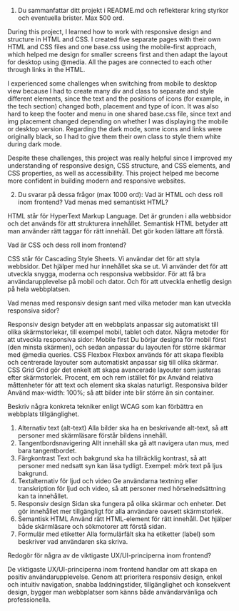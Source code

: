 1. Du sammanfattar ditt projekt i README.md och reflekterar kring styrkor och eventuella brister. Max 500 ord.

During this project, I learned how to work with responsive design and structure in HTML and CSS. I created five separate pages with their own HTML and CSS files and one base.css using the mobile-first approach, which helped me design for smaller screens first and then adapt the layout for desktop using @media. All the pages are connected to each other through links in the HTML.

I experienced some challenges when switching from mobile to desktop view because I had to create many div and class to separate and style different elements, since the text and the positions of icons (for example, in the tech section) changed both, placement and type of icon. It was also hard to keep the footer and menu in one shared base.css file, since text and img placement changed depending on whether I was displaying the mobile or desktop version.
Regarding the dark mode, some icons and links were originally black, so I had to give them their own class to style them white during dark mode.

Despite these challenges, this project was really helpful since I improved my understanding of responsive design, CSS structure, and CSS elements, and CSS properties, as well as accessibility. This project helped me become more confident in building modern and responsive websites.

2. Du svarar på dessa frågor (max 1000 ord):
Vad är HTML och dess roll inom frontend? Vad menas med semantiskt HTML?

HTML står för HyperText Markup Language. Det är grunden i alla webbsidor och det används för att strukturera innehållet.
Semantisk HTML betyder att man använder rätt taggar för rätt innehåll. Det gör koden lättare att förstå.

Vad är CSS och dess roll inom frontend?

CSS står för Cascading Style Sheets. Vi användar det för att styla webbsidor. Det hjälper med hur innehållet ska se ut.
Vi använder det för att utveckla snygga, moderna och responsiva webbsidor. För att få bra användarupplevelse på mobil och dator. Och för att utveckla enhetlig design på hela webbplatsen.

Vad menas med responsiv design sant med vilka metoder man kan utveckla responsiva sidor?

Responsiv design betyder att en webbplats anpassar sig automatiskt till olika skärmstorlekar, till exempel mobil, tablet och dator.
Några metoder för att utveckla responsiva sidor:
Mobile first
Du börjar designa för mobil först (den minsta skärmen), och sedan anpassar du layouten för större skärmar med @media queries.
CSS Flexbox
Flexbox används för att skapa flexibla och centrerade layouter som automatiskt anpassar sig till olika skärmar.
CSS Grid
Grid gör det enkelt att skapa avancerade layouter som justeras efter skärmstorlek.
Procent, em och rem istället för px
Använd relativa måttenheter för att text och element ska skalas naturligt.
Responsiva bilder
Använd max-width: 100%; så att bilder inte blir större än sin container.

Beskriv några konkreta tekniker enligt WCAG som kan förbättra en webbplats tillgänglighet.

1. Alternativ text (alt-text)
Alla bilder ska ha en beskrivande alt-text, så att personer med skärmläsare förstår bildens innehåll.
2. Tangentbordsnavigering
Allt innehåll ska gå att navigera utan mus, med bara tangentbordet.
3. Färgkontrast
Text och bakgrund ska ha tillräcklig kontrast, så att personer med nedsatt syn kan läsa tydligt.
Exempel: mörk text på ljus bakgrund.
4. Textalternativ för ljud och video
Ge användarna textning eller transkription för ljud och video, så att personer med hörselnedsättning kan ta innehållet.
5. Responsiv design
Sidan ska fungera på olika skärmar och enheter. Det gör innehållet mer tillgängligt för alla användare oavsett skärmstorlek.
6. Semantisk HTML
Använd rätt HTML-element för rätt innehåll. Det hjälper både skärmläsare och sökmotorer att förstå sidan.
7. Formulär med etiketter
Alla formulärfält ska ha etiketter (label) som beskriver vad användaren ska skriva.

Redogör för några av de viktigaste UX/UI-principerna inom frontend?

De viktigaste UX/UI-principerna inom frontend handlar om att skapa en positiv användarupplevelse. Genom att prioritera responsiv design, enkel och intuitiv navigation, snabba laddningstider, tillgänglighet och konsekvent design, bygger man webbplatser som känns både användarvänliga och professionella.